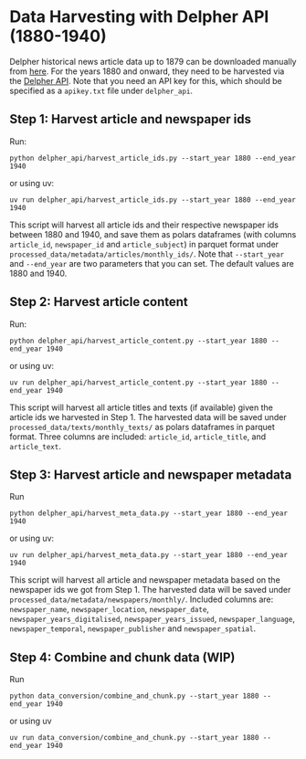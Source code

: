 # Data Harvesting with Delpher API (1880-1940)
Delpher historical news article data up to 1879 can be downloaded manually from [here](https://www.delpher.nl/over-delpher/delpher-open-krantenarchief/download-teksten-kranten-1618-1879#b1741).
For the years 1880 and onward, they need to be harvested via the [Delpher API](https://www.kb.nl/en/research-find/for-researchers/data-services-apis-and-downloads).
Note that you need an API key for this, which should be specified as a `apikey.txt` file under `delpher_api`.

## Step 1: Harvest article and newspaper ids
Run:
```
python delpher_api/harvest_article_ids.py --start_year 1880 --end_year 1940
```

or using uv:

```
uv run delpher_api/harvest_article_ids.py --start_year 1880 --end_year 1940
```

This script will harvest all article ids and their respective newspaper ids between 1880 and 1940,
and save them as polars dataframes (with columns `article_id`, `newspaper_id` and `article_subject`) in parquet format under `processed_data/metadata/articles/monthly_ids/`.
Note that `--start_year` and `--end_year` are two parameters that you can set. The default values are 1880 and 1940.

## Step 2: Harvest article content
Run:
```
python delpher_api/harvest_article_content.py --start_year 1880 --end_year 1940
```

or using uv:

```
uv run delpher_api/harvest_article_content.py --start_year 1880 --end_year 1940
```

This script will harvest all article titles and texts (if available) given the article ids we harvested in Step 1.
The harvested data will be saved under `processed_data/texts/monthly_texts/` as polars dataframes in parquet format.
Three columns are included: `article_id`,  `article_title`, and `article_text`.

## Step 3: Harvest article and newspaper metadata
Run
```
python delpher_api/harvest_meta_data.py --start_year 1880 --end_year 1940
```

or using uv:

```
uv run delpher_api/harvest_meta_data.py --start_year 1880 --end_year 1940
```

This script will harvest all article and newspaper metadata based on the newspaper ids we got from Step 1.
The harvested data will be saved under `processed_data/metadata/newspapers/monthly/`.
Included columns are: `newspaper_name`, `newspaper_location`, `newspaper_date`, `newspaper_years_digitalised`, `newspaper_years_issued`, `newspaper_language`, `newspaper_temporal`, `newspaper_publisher` and `newspaper_spatial`.

## Step 4: Combine and chunk data (WIP)
Run
```
python data_conversion/combine_and_chunk.py --start_year 1880 --end_year 1940
```

or using uv
```
uv run data_conversion/combine_and_chunk.py --start_year 1880 --end_year 1940
```